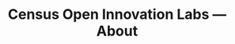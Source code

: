 ---
permalink: /about/
title: "Census Open Innovation Labs — About"
description: "COIL’s mission is to source knowledge and solutions to solve key challenges for the Census Bureau and the public at large through human-centered design, data, creative media, and technology."
layout: about
class: about

header:
  - name: Our Mission
    blurb: COIL’s mission is to source knowledge and solutions to solve key challenges for the Census Bureau and the public at large through human-centered design, data, creative media, and technology.

coil-capabilities:
  - name: |-
      Creative Solutions to Sticky Problems
    blurb: We help you identify unique solutions when well-worn paths are unsuccessful.
  - name: |-
      Design & User Research<br><br>
    blurb: We develop and implement world-class branding, design, digital tools, and websites. We also conduct rapid, rigorous user research to diagnose user experience (UX) problems and make improvements for data consumers.
  - name: |-
      Challenges, Tech Sprints, & Crowdsourcing
    blurb: We engage experts from the public to generate solutions, using approaches such as prize challenges, tech sprints, design-a-thons, crowdsourcing, citizen science, and more. We specialize in tech industry engagement.
  - name: |-
      Strategic Cross-Sector Collaborations
    blurb: We develop high-ROI avenues to partner with all levels of government, industry, academia, communities, and civil society. We can help you reach outside your usual stakeholder network and implement more valuable ways to engage your audience.
  - name: |-
      Policy Innovation<br><br>
    blurb: We prototype repeatable and scalable innovations – such as processes, use of high value legal authorities, and hiring strategies – at the Census Bureau and can help you determine how to leverage them in your work.
  - name: |-
      Facilitation<br><br>
    blurb: We create award-winning, highly engaging events. If you need a cross-sector or internal conference, demo day, workshop, or brainstorm expertly facilitated to deliver insights, ideas, strategies, conclusions, or consensus, COIL's world-class facilitators can help design and implement sessions for your team.
---